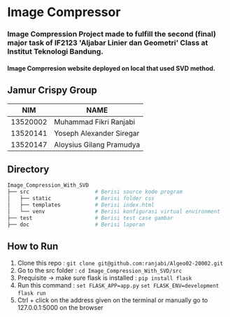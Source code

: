 # Image Compressor

### Image Compression Project made to fulfill the second (final) major task of IF2123 'Aljabar Linier dan Geometri' Class at Institut Teknologi Bandung.

#### Image Comprresion website deployed on local that used SVD method.

## Jamur Crispy Group

| NIM      | NAME                     |
|----------|--------------------------|
| 13520002 | Muhammad Fikri Ranjabi   |
| 13520141 | Yoseph Alexander Siregar |
| 13520147 | Aloysius Gilang Pramudya |

## Directory
```sh
Image_Compression_With_SVD
├── src                     # Berisi source kode program
│   ├── static              # Berisi folder css
│   ├── templates           # Berisi index.html
│   └── venv                # Berisi konfigurasi virtual environment
├── test                    # Berisi test case gambar
├── doc                     # Berisi laporan
```

## How to Run
1. Clone this repo : `git clone git@github.com:ranjabi/Algeo02-20002.git`
2. Go to the src folder : `cd Image_Compression_With_SVD/src`
3. Prequisite -> make sure flask is installed : `pip install flask`
4. Run this command :
`set FLASK_APP=app.py`
`set FLASK_ENV=development`
`flask run`
5. Ctrl + click on the address given on the terminal or manually go to 127.0.0.1:5000 on the browser
